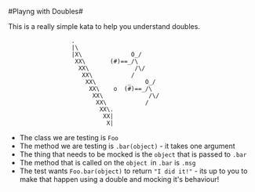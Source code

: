 #Playng with Doubles#

This is a really simple kata to help you understand doubles.

```
                  .
                  |\
                  |X\              O_/
                   XX\       (#)==_/\
                    XX\             /\/
                     XX\           /
                      XX\         _    O_/
                       XX\    o  (#)==_/\
                        XX\             /\/
                         XX\           /
                          XX\.
                           XX|
                            X|
```

* The class we are testing is `Foo`
* The method we are testing is `.bar(object)` - it takes one argument
* The thing that needs to be mocked is the `object` that is passed to `.bar`
* The method that is called on the `object `in `.bar` is `.msg`
* The test wants `Foo.bar(object)` to return `"I did it!"` - its up to you to make that happen using a double and mocking it's behaviour!

